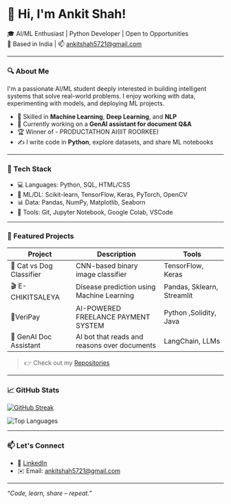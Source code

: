 # 👋 Hi, I'm Ankit Shah!

🎓 AI/ML Enthusiast | Python Developer | Open to Opportunities  
📍 Based in India | 📫 ankitshah5721@gmail.com

---

### 🔍 About Me

I'm a passionate AI/ML student deeply interested in building intelligent systems that solve real-world problems. I enjoy working with data, experimenting with models, and deploying ML projects.

- 🧠 Skilled in **Machine Learning**, **Deep Learning**, and **NLP**
- 🔭 Currently working on a **GenAI assistant for document Q&A**
- 🏆 Winner of - PRODUCTATHON AI(IIT ROORKEE)
- ✍️ I write code in **Python**, explore datasets, and share ML notebooks

---

### 🧰 Tech Stack

- 💻 Languages: Python, SQL, HTML/CSS
- 🧠 ML/DL: Scikit-learn, TensorFlow, Keras, PyTorch, OpenCV
- 📊 Data: Pandas, NumPy, Matplotlib, Seaborn
- 🔧 Tools: Git, Jupyter Notebook, Google Colab, VSCode

---

### 📌 Featured Projects

| Project | Description | Tools |
|--------|-------------|--------|
| 🐶 Cat vs Dog Classifier | CNN-based binary image classifier | TensorFlow, Keras |
| 🎬 E-CHIKITSALEYA | Disease prediction using Machine Learning |Pandas, Sklearn, Streamlit |
| 🤖VeriPay | AI-POWERED FREELANCE PAYMENT SYSTEM |Python ,Solidity, Java |
| 🧾 GenAI Doc Assistant | AI bot that reads and reasons over documents | LangChain, LLMs |

> 👉 Check out my [Repositories](https://github.com/ankitshah074?tab=repositories)

---

### 📈 GitHub Stats

[![GitHub Streak](https://github-readme-streak-stats.herokuapp.com?user=ankitshah074&theme=radical)](https://git.io/streak-stats)


![Top Languages](https://github-readme-stats.vercel.app/api/top-langs/?username=ankitshah074&layout=compact)

---

### 📫 Let's Connect

- 🔗 [LinkedIn](https://www.linkedin.com/in/ank-it-shah/)
- ✉️ Email: ankitshah5721@gmail.com

---

*“Code, learn, share – repeat.”*

